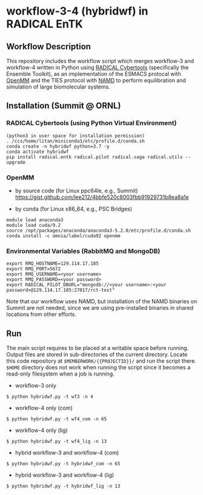 # workflow-3-4 (hybridwf) in RADICAL EnTK

## Workflow Description

This repository includes the workflow script which merges workflow-3 and workflow-4 written in Python using [RADICAL Cybertools](https://radical-cybertools.github.io/) (specifically the Ensemble Toolkit), as an implementation of the ESMACS protocal with [OpenMM](http://openmm.org/) and the TIES protocol with [NAMD](https://www.ks.uiuc.edu/Research/namd/) to perform equilibration and simulation of large biomolecular systems.

## Installation (Summit @ ORNL)

### RADICAL Cybertools (using Python Virtual Environment)

```
(python3 in user space for installation permission)
. /ccs/home/litan/miniconda3/etc/profile.d/conda.sh
conda create -n hybridwf python=3.7 -y
conda activate hybridwf
pip install radical.entk radical.pilot radical.saga radical.utils --upgrade
```

### OpenMM

- by source code (for Linux ppc64le, e.g., Summit)
https://gist.github.com/lee212/4bbfe520c8003fbb91929731b8ea8a1e

- by conda (for Linux x86\_64, e.g., PSC Bridges)
```
module load anaconda3
module load cuda/9.2
source /opt/packages/anaconda/anaconda3-5.2.0/etc/profile.d/conda.sh
conda install -c omnia/label/cuda92 openmm
```

### Environmental Variables (RabbitMQ and MongoDB)

```
export RMQ_HOSTNAME=129.114.17.185
export RMQ_PORT=5672
export RMQ_USERNAME=<your username>
export RMQ_PASSWORD=<your password>
export RADICAL_PILOT_DBURL="mongodb://<your username>:<your password>@129.114.17.185:27017/rct-test"
```

Note that our workflow uses NAMD, but installation of the NAMD binaries on Summit are not needed, since we are using pre-installed binaries in shared locations from other efforts.

## Run

The main script requires to be placed at a writable space before running. Output files are stored in sub-directories of the current directory. Locate this code repository at `$MEMBERWORK/{{PROJECTID}}/` and run the script there. `$HOME` directory does not work when running the script since it becomes a read-only filesystem when a job is running.

- workflow-3 only
```
$ python hybridwf.py -t wf3 -n 4
```
- workflow-4 only (com)
```
$ python hybridwf.py -t wf4_com -n 65
```
- workflow-4 only (lig)
```
$ python hybridwf.py -t wf4_lig -n 13
```
- hybrid workflow-3 and workflow-4 (com)
```
$ python hybridwf.py -t hybridwf_com -n 65
```
- hybrid workflow-3 and workflow-4 (lig)
```
$ python hybridwf.py -t hybridwf_lig -n 13
```

